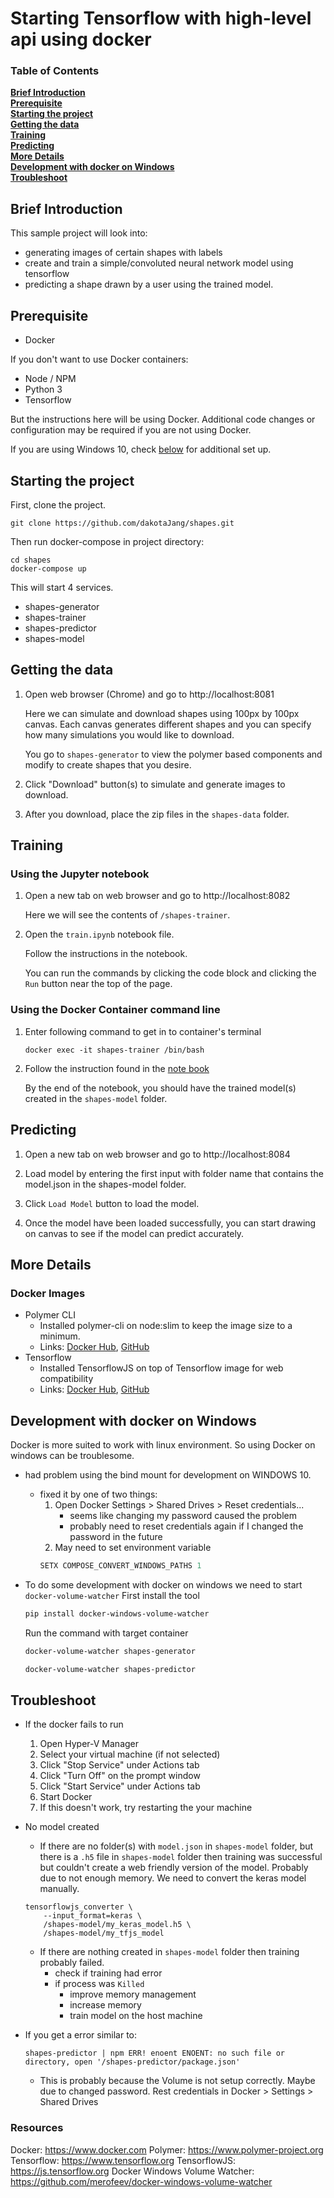 # Starting Tensorflow with high-level api using docker

### Table of Contents
**[Brief Introduction](#brief-introduction)**<br>
**[Prerequisite](#prerequisite)**<br>
**[Starting the project](#starting-the-project)**<br>
**[Getting the data](#getting-the-data)**<br>
**[Training](#training)**<br>
**[Predicting](#predicting)**<br>
**[More Details](#more-details)**<br>
**[Development with docker on Windows](#development-with-docker-on-windows)**<br>
**[Troubleshoot](#troubleshoot)**<br>

## Brief Introduction
This sample project will look into:
- generating images of certain shapes with labels
- create and train a simple/convoluted neural network model using tensorflow
- predicting a shape drawn by a user using the trained model.

## Prerequisite
- Docker <!--18.03.1-ce-win65 (17513)-->

If you don't want to use Docker containers:
- Node / NPM
- Python 3
- Tensorflow

But the instructions here will be using Docker. Additional code changes or configuration may be required if you are not using Docker.

If you are using Windows 10, check <a href="#windows10">below</a> for additional set up.

## Starting the project
First, clone the project.
```
git clone https://github.com/dakotaJang/shapes.git
```

Then run docker-compose in project directory:
```
cd shapes
docker-compose up
```

This will start 4 services.
- shapes-generator
- shapes-trainer
- shapes-predictor
- shapes-model

## Getting the data
1. Open web browser (Chrome) and go to http://localhost:8081

    Here we can simulate and download shapes using 100px by 100px canvas.
    Each canvas generates different shapes and you can specify how many simulations you would like to download.

    You go to ```shapes-generator``` to view the polymer based components and modify to create shapes that you desire.

2. Click "Download" button(s) to simulate and generate images to download.

3. After you download, place the zip files in the ```shapes-data``` folder.

## Training
### Using the Jupyter notebook
1. Open a new tab on web browser and go to http://localhost:8082

    Here we will see the contents of ```/shapes-trainer```.

2. Open the ```train.ipynb``` notebook file.

    Follow the instructions in the notebook.

    You can run the commands by clicking the code block and clicking the ```Run``` button near the top of the page.

### Using the Docker Container command line
1. Enter following command to get in to container's terminal
    ```
    docker exec -it shapes-trainer /bin/bash
    ```

2. Follow the instruction found in the <a href="http://localhost:8082/notebooks/train.ipynb">note book</a>

    By the end of the notebook, you should have the trained model(s) created in the ```shapes-model``` folder.

## Predicting
1. Open a new tab on web browser and go to http://localhost:8084

2. Load model by entering the first input with folder name that contains the model.json in the shapes-model folder.

3. Click ```Load Model``` button to load the model.

4. Once the model have been loaded successfully, you can start drawing on canvas to see if the model can predict accurately.

## More Details
### Docker Images
- Polymer CLI
    - Installed polymer-cli on node:slim to keep the image size to a minimum.
    - Links: <a href="https://hub.docker.com/r/dakotajang/polymer-cli/">Docker Hub</a>,
        <a href="https://github.com/dakotaJang/polymer-cli-docker">GitHub</a>
- Tensorflow
    - Installed TensorflowJS on top of Tensorflow image for web compatibility
    - Links: <a href="https://hub.docker.com/r/dakotajang/tensorflow/">Docker Hub</a>,
      <a href="https://github.com/dakotaJang/tensorflow-docker">GitHub</a>


## Development with docker on Windows
Docker is more suited to work with linux environment. So using Docker on windows can be troublesome.

- had problem using the bind mount for development on WINDOWS 10.
  - fixed it by one of two things:
    1. Open Docker Settings > Shared Drives > Reset credentials...
        - seems like changing my password caused the problem
        - probably need to reset credentials again if I changed the password in the future
    2. May need to set environment variable
      ```powershell
      SETX COMPOSE_CONVERT_WINDOWS_PATHS 1
      ```

- To do some development with docker on windows we need to start ```docker-volume-watcher```
  First install the tool
  ```powershell
  pip install docker-windows-volume-watcher
  ```

  Run the command with target container
  ```powershell
  docker-volume-watcher shapes-generator
  ```
  ```powershell
  docker-volume-watcher shapes-predictor
  ```

## Troubleshoot
- If the docker fails to run
  1. Open Hyper-V Manager
  2. Select your virtual machine (if not selected)
  3. Click "Stop Service" under Actions tab
  4. Click "Turn Off" on the prompt window
  5. Click "Start Service" under Actions tab
  6. Start Docker
  7. If this doesn't work, try restarting the your machine

- No model created
  - If there are no folder(s) with ```model.json``` in ```shapes-model``` folder, but there is a ```.h5``` file in ```shapes-model``` folder then training was successful but couldn't create a web friendly version of the model. Probably due to not enough memory. We need to convert the keras model manually.
  ```terminal
  tensorflowjs_converter \
      --input_format=keras \
      /shapes-model/my_keras_model.h5 \
      /shapes-model/my_tfjs_model
  ```
  - If there are nothing created in ```shapes-model``` folder then training probably failed.
    - check if training had error
    - if process was ```Killed```
      - improve memory management
      - increase memory
      - train model on the host machine

- If you get a error similar to:
    ```
    shapes-predictor | npm ERR! enoent ENOENT: no such file or directory, open '/shapes-predictor/package.json'
    ```
    - This is probably because the Volume is not setup correctly. Maybe due to changed password. Rest credentials in Docker > Settings > Shared Drives

### Resources
Docker: https://www.docker.com
Polymer: https://www.polymer-project.org
Tensorflow: https://www.tensorflow.org
TensorflowJS: https://js.tensorflow.org
Docker Windows Volume Watcher: https://github.com/merofeev/docker-windows-volume-watcher
